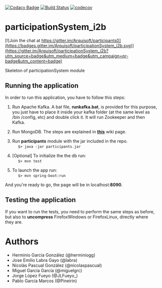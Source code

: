[![Codacy Badge](https://api.codacy.com/project/badge/Grade/cd44c34425d1496f9d982a30e3eca614)](https://www.codacy.com/app/nokutu/participationSystem_i2b?utm_source=github.com&amp;utm_medium=referral&amp;utm_content=Arquisoft/participationSystem_i2b&amp;utm_campaign=Badge_Grade)
[![Build Status](https://travis-ci.org/Arquisoft/participationSystem_i2b.svg?branch=master)](https://travis-ci.org/Arquisoft/participationSystem_i2b)
[![codecov](https://codecov.io/gh/Arquisoft/participationSystem_i2b/branch/master/graph/badge.svg)](https://codecov.io/gh/Arquisoft/participationSystem_i2b)


# participationSystem_i2b

[![Join the chat at https://gitter.im/Arquisoft/participants0](https://badges.gitter.im/Arquisoft/participationSystem_i2b.svg)](https://gitter.im/Arquisoft/participationSystem_i2b?utm_source=badge&utm_medium=badge&utm_campaign=pr-badge&utm_content=badge)

Skeleton of participationSystem module

## Running the application
In order to run this application, you have to follow this steps:

1. Run Apache Kafka. A bat file, **runkafka.bat**, is provided for this purpose, you just have to place it inside your kafka folder (at the same level as /bin /config, etc) and double click it. It will run Zookeeper and then Kafka.

2. Run MongoDB. The steps are explained in [**this**](https://github.com/Arquisoft/citizensLoader_i2b/wiki/MongoDB-quick-start-guide#download-and-set-up) wiki page.

3. Run **participants** module with the jar included in the repo.  
    ```
    $> java -jar participants.jar
    ```
4. [Optional] To initialize the the db run:  
    ```
    $> mvn test
    ```  
5. To launch the app run:  
    ```
    $> mvn spring-boot:run
    ```    

And you're ready to go, the page will be in localhost:**8090**.

## Testing the application
If you want to run the tests, you need to perform the same steps as before, but also to **uncompress** FirefoxWindows or FirefoxLinux, directly where they are.


# Authors

- Herminio García González (@herminiogg)
- Jose Emilio Labra Gayo (@labra)
- Nicolás Pascual González (@nicolaspascual)
- Miguel García García (@miguelgrc)
- Jorge López Fueyo (@JLFueyo_)
- Pablo García Marcos (@Pineirin)
